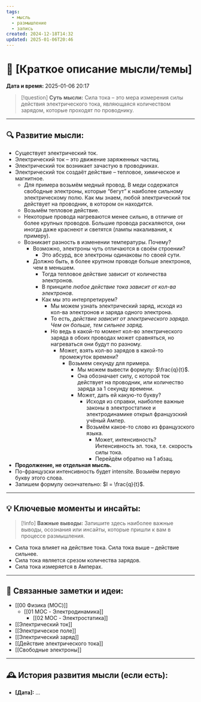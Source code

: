 ```yaml
---
tags:
  - мысль
  - размышление
  - запись
created: 2024-12-18T14:32
updated: 2025-01-06T20:46
---
```


# 💭  [Краткое описание мысли/темы]

**Дата и время:** 2025-01-06 20:17

> [!question] **Суть мысли:**
>  Сила тока –  это мера измерения силы действия электрического тока, являющаяся количеством зарядом, которые проходят по проводнику.

---

## 🔍 Развитие мысли:

- Существует электрический ток.
- Электрический ток – это движение заряженных частиц.
- Электрический ток возникает зачастую в проводниках.
- Электрический ток создаёт действие – тепловое, химическое и магнитное.
	-  Для примера возьмём медный провод. В меди содержатся свободные электроны, которые “бегут” к наиболее сильному электрическому полю. Как мы знаем, любой электрический ток действует на проводник, в котором он находится. 
	- Возьмём тепловое действие.
	- Некоторые провода нагреваются менее сильно, в отличие от более крупных проводов. Большие провода раскаляются, они иногда даже краснеют и светятся (лампы накаливания, к примеру).
	- Возникает разность в изменении температуры. Почему?
		- Возможно, электроны чуть отличаются в своём строении?
			-  Это абсурд, все электроны одинаковы по своей сути.
		- Должно быть, в более крупном проводе больше электронов, чем в меньшем.
			- Тогда тепловое действие зависит от количества электронов.
			- В принципе *любое действие тока зависит от кол-ва электронов*.
			- Как мы это интерпретируем?
				- Мы можем узнать электрический заряд, исходя из кол-ва электронов и заряда одного электрона.
				- То есть, *действие зависит от электрического заряда. Чем он больше, тем сильнее заряд*.
				- Но ведь в какой-то момент кол-во электрического заряда в обоих проводах может сравняться, но нагреваться они будут по разному.
					- Может, взять кол-во зарядов в какой-то промежуток времени?
						- Возьмем секунду для примера.
							- Мы можем вывести формулу: $\frac{q}{t}$.
							- Она обозначает силу, с которой ток действует на проводник, или количество заряда за 1 секунду времени.
							- Может, дать ей какую-то букву?
								- Исходя из справки, наиболее важные законы в электростатике и электродинамике открыл французский учёный Ампер.
								- Возьмём какое-то слово из французского языка.
									- Может, интенсивность? Интенсивность эл. тока, т.е. скорость силы тока.
									- Перейдём обратно на 1 абзац.
- **Продолжение, не отдельная мысль.**
- По-французски интенсивность будет intensite. Возьмём первую букву этого слова.
- Запишем формулу окончательно: $I = \frac{q}{t}$.

---

## 💡 Ключевые моменты и инсайты:

> [!info] **Важные выводы:**
> Запишите здесь наиболее важные выводы, осознания или инсайты, которые пришли к вам в процессе размышления.

- Сила тока влияет на действие тока. Сила тока выше – действие сильнее.
- Сила тока является срезом количества зарядов.
- Сила тока измеряется в Амперах.

---

## 🔄 Связанные заметки и идеи:

- [[00 Физика (MOC)]]
	- [[01 MOC - Электродинамика]]
		- [[02 MOC - Электростатика]]
- [[Электрический ток]]
- [[Электрическое поле]]
- [[Электрический заряд]]
- [[Действие электрического тока]]
- [[Свободные электроны]]

---

## 🕰️ История развития мысли (если есть):

* **[Дата]:**  ...